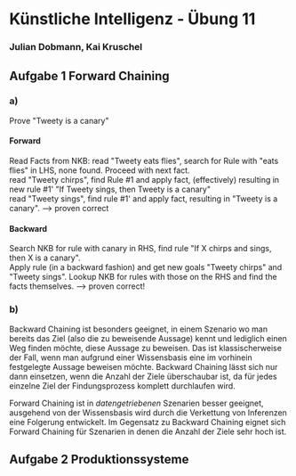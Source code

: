 # Künstliche Intelligenz - Übung 11
### Julian Dobmann, Kai Kruschel

## Aufgabe 1 Forward Chaining
### a)
Prove "Tweety is a canary"
#### Forward
Read Facts from NKB:
read "Tweety eats flies", search for Rule with "eats flies" in LHS, none found. Proceed with next fact.  
read "Tweety chirps", find Rule #1 and apply fact, (effectively) resulting in new rule #1' "If Tweety sings, then Tweety is a canary"  
read "Tweety sings", find rule #1' and apply fact, resulting in "Tweety is a canary". --> proven correct

#### Backward
Search NKB for rule with canary in RHS, find rule "If X chirps and sings, then X is a canary".  
Apply rule (in a backward fashion) and get new goals "Tweety chirps" and "Tweety sings". Lookup NKB for rules with those on the RHS and find the facts themselves. --> proven correct! 

### b)
Backward Chaining ist besonders geeignet, in einem Szenario wo man bereits das Ziel (also die zu beweisende Aussage) kennt und lediglich einen Weg finden möchte, diese Aussage zu beweisen. Das ist klassischerweise der Fall, wenn man aufgrund einer Wissensbasis eine im vorhinein festgelegte Aussage beweisen möchte. Backward Chaining lässt sich nur dann einsetzen, wenn die Anzahl der Ziele überschaubar ist, da für jedes einzelne Ziel der Findungsprozess komplett durchlaufen wird.

Forward Chaining ist in *datengetriebenen* Szenarien besser geeignet, ausgehend von der Wissensbasis wird durch die Verkettung von Inferenzen eine Folgerung entwickelt. Im Gegensatz zu Backward Chaining eignet sich Forward Chaining für Szenarien in denen die Anzahl der Ziele sehr hoch ist.

## Aufgabe 2 Produktionssysteme
